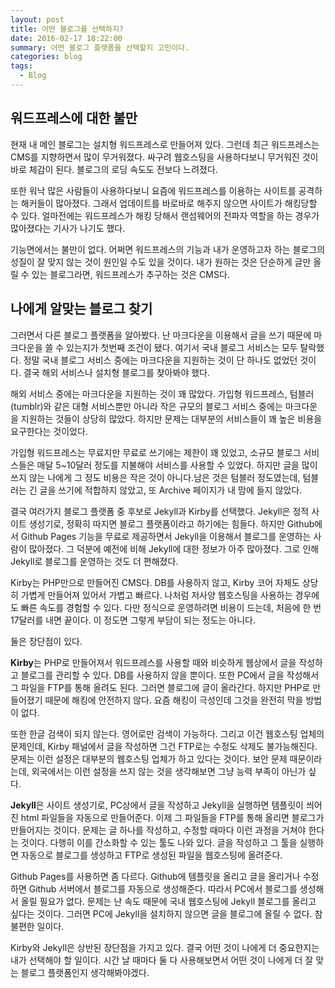 ```yaml
---
layout: post
title: 어떤 블로그를 선택하지?
date: 2016-02-17 18:22:00
summary: 어떤 블로그 플랫폼을 선택할지 고민이다.
categories: blog
tags:
  - Blog
---
```


## 워드프레스에 대한 불만

현재 내 메인 블로그는 설치형 워드프레스로 만들어져 있다. 그런데 최근 워드프레스는 CMS를 지향하면서 많이 무거워졌다. 싸구려 웹호스팅을 사용하다보니 무거워진 것이 바로 체감이 된다. 블로그의 로딩 속도도 전보다 느려졌다. 

또한 워낙 많은 사람들이 사용하다보니 요즘에 워드프레스를 이용하는 사이트를 공격하는 해커들이 많아졌다. 그래서 업데이트를 바로바로 해주지 않으면 사이트가 해킹당할 수 있다. 얼마전에는 워드프레스가 해킹 당해서 랜섬웨어의 전파자 역할을 하는 경우가 많아졌다는 기사가 나기도 했다.

기능면에서는 불만이 없다. 어쩌면 워드프레스의 기능과 내가 운영하고자 하는 블로그의 성질이 잘 맞지 않는 것이 원인일 수도 있을 것이다. 내가 원하는 것은 단순하게 글만 올릴 수 있는 블로그라면, 워드프레스가 추구하는 것은 CMS다. 



## 나에게 알맞는 블로그 찾기

그러면서 다른 블로그 플랫폼을 알아봤다. 난 마크다운을 이용해서 글을 쓰기 때문에 마크다운을 쓸 수 있는지가 첫번째 조건이 됐다. 여기서 국내 블로그 서비스는 모두 탈락했다. 정말 국내 블로그 서비스 중에는 마크다운을 지원하는 것이 단 하나도 없었던 것이다. 결국 해외 서비스나 설치형 블로그를 찾아봐야 했다. 

해외 서비스 중에는 마크다운을 지원하는 것이 꽤 많았다. 가입형 워드프레스, 텀블러(tumblr)와 같은 대형 서비스뿐만 아니라 작은 규모의 블로그 서비스 중에는 마크다운을 지원하는 것들이 상당히 많았다. 하지만 문제는 대부분의 서비스들이 꽤 높은 비용을 요구한다는 것이었다. 

가입형 워드프레스는 무료지만 무료로 쓰기에는 제한이 꽤 있었고, 소규모 블로그 서비스들은 매달 5~10달러 정도를 지불해야 서비스를 사용할 수 있었다. 하지만 글을 많이 쓰지 않는 나에게 그 정도 비용은 작은 것이 아니다.남은 것은 텀블러 정도였는데, 텀블러는 긴 글을 쓰기에 적합하지 않았고, 또 Archive 페이지가 내 맘에 들지 않았다. 

결국 여러가지 블로그 플랫폼 중 후보로 Jekyll과 Kirby를 선택했다. Jekyll은 정적 사이트 생성기로, 정확히 따지면 블로그 플랫폼이라고 하기에는 힘들다. 하지만 Github에서 Github Pages 기능을 무료로 제공하면서 Jekyll을 이용해서 블로그를 운영하는 사람이 많아졌다. 그 덕분에 예전에 비해 Jekyll에 대한 정보가 아주 많아졌다. 그로 인해 Jekyll로 블로그를 운영하는 것도 더 편해졌다.

Kirby는 PHP만으로 만들어진 CMS다. DB를 사용하지 않고, Kirby 코어 자체도 상당히 가볍게 만들어져 있어서 가볍고 빠르다. 나처럼 저사양 웹호스팅을 사용하는 경우에도 빠른 속도를 경험할 수 있다. 다만 정식으로 운영하려면 비용이 드는데, 처음에 한 번 17달러를 내면 끝이다. 이 정도면 그렇게 부담이 되는 정도는 아니다.

둘은 장단점이 있다. 

**Kirby**는 PHP로 만들어져서 워드프레스를 사용할 때와 비슷하게 웹상에서 글을 작성하고 블로그를 관리할 수 있다. DB를 사용하지 않을 뿐이다. 또한 PC에서 글을 작성해서 그 파일을 FTP를 통해 올려도 된다. 그러면 블로그에 글이 올라간다. 하지만 PHP로 만들어졌기 때문에 해킹에 안전하지 않다. 요즘 해킹이 극성인데 그것을 완전히 막을 방법이 없다.

또한 한글 검색이 되지 않는다. 영어로만 검색이 가능하다. 그리고 이건 웹호스팅 업체의 문제인데, Kirby 패널에서 글을 작성하면 그건 FTP로는 수정도 삭제도 불가능해진다. 문제는 이런 설정은 대부분의 웹호스팅 업체가 하고 있다는 것이다. 보안 문제 때문이라는데, 외국에서는 이런 설정을 쓰지 않는 것을 생각해보면 그냥 능력 부족이 아닌가 싶다.

**Jekyll**은 사이트 생성기로, PC상에서 글을 작성하고 Jekyll을 실행하면 템플릿이 씌어진 html 파일들을 자동으로 만들어준다. 이제 그 파일들을 FTP를 통해 올리면 블로그가 만들어지는 것이다. 문제는 글 하나를 작성하고, 수정할 때마다 이런 과정을 거쳐야 한다는 것이다. 다행히 이를 간소화할 수 있는 툴도 나와 있다. 글을 작성하고 그 툴을 실행하면 자동으로 블로그를 생성하고 FTP로 생성된 파일을 웹호스팅에 올려준다.

Github Pages를 사용하면 좀 다르다. Github에 템플릿을 올리고 글을 올리거나 수정하면 Github 서버에서 블로그를 자동으로 생성해준다. 따라서 PC에서 블로그를 생성해서 올릴 필요가 없다. 문제는 난 속도 때문에 국내 웹호스팅에 Jekyll 블로그를 올리고 싶다는 것이다. 그러면 PC에 Jekyll을 설치하지 않으면 글을 블로그에 올릴 수 없다. 참 불편한 일이다.

Kirby와 Jekyll은 상반된 장단점을 가지고 있다. 결국 어떤 것이 나에게 더 중요한지는 내가 선택해야 할 일이다. 시간 날 때마다 둘 다 사용해보면서 어떤 것이 나에게 더 잘 맞는 블로그 플랫폼인지 생각해봐야겠다.

